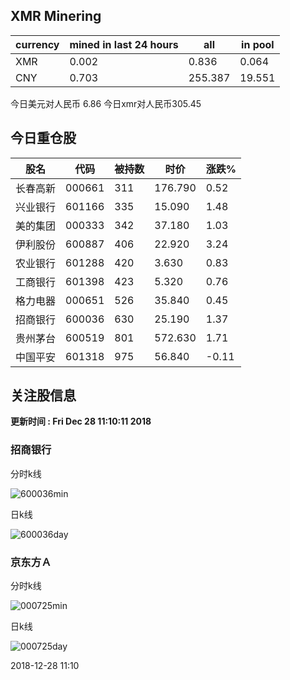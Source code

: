 ## XMR Minering

|currency|mined in last 24 hours|all|in pool|
|---|---|---|---|
|XMR|0.002|0.836|0.064|
|CNY|0.703|255.387|19.551|

今日美元对人民币 6.86	今日xmr对人民币305.45


## 今日重仓股 

|股名|代码|被持数|时价|涨跌%|
|---|---|---|---|---|
|长春高新|000661|311|176.790|0.52|
|兴业银行|601166|335|15.090|1.48|
|美的集团|000333|342|37.180|1.03|
|伊利股份|600887|406|22.920|3.24|
|农业银行|601288|420|3.630|0.83|
|工商银行|601398|423|5.320|0.76|
|格力电器|000651|526|35.840|0.45|
|招商银行|600036|630|25.190|1.37|
|贵州茅台|600519|801|572.630|1.71|
|中国平安|601318|975|56.840|-0.11|

## 关注股信息
**更新时间 : Fri Dec 28 11:10:11 2018**
### 招商银行 
分时k线

![600036min](http://image.sinajs.cn/newchart/min/n/sh600036.gif)

日k线

![600036day](http://image.sinajs.cn/newchart/daily/n/sh600036.gif)

### 京东方Ａ 
分时k线

![000725min](http://image.sinajs.cn/newchart/min/n/sz000725.gif)

日k线

![000725day](http://image.sinajs.cn/newchart/daily/n/sz000725.gif)

2018-12-28 11:10